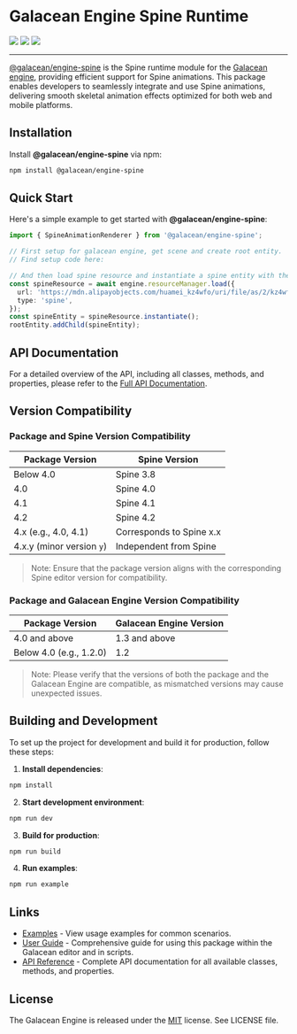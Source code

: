 

# Galacean Engine Spine Runtime


![](https://img.shields.io/npm/v/@galacean/engine-spine#id=QfHW0&originHeight=20&originWidth=80&originalType=binary&ratio=1&status=done&style=none)
![](https://img.shields.io/bundlephobia/minzip/@galacean/engine-spine#id=yUnp4&originHeight=20&originWidth=144&originalType=binary&ratio=1&status=done&style=none)
![](https://img.shields.io/npm/dm/@galacean/engine-spine#id=lqs8U&originHeight=20&originWidth=134&originalType=binary&ratio=1&status=done&style=none)

---

[@galacean/engine-spine](https://www.npmjs.com/package/@galacean/engine-spine) is the Spine runtime module for the [Galacean engine](https://github.com/galacean/engine), providing efficient support for Spine animations. This package enables developers to seamlessly integrate and use Spine animations, delivering smooth skeletal animation effects optimized for both web and mobile platforms.

##
## Installation

Install **@galacean/engine-spine** via npm:

```bash
npm install @galacean/engine-spine
```


## Quick Start

Here's a simple example to get started with **@galacean/engine-spine**:

```typescript
import { SpineAnimationRenderer } from '@galacean/engine-spine';

// First setup for galacean engine, get scene and create root entity.
// Find setup code here:

// And then load spine resource and instantiate a spine entity with the resource.
const spineResource = await engine.resourceManager.load({
  url: 'https://mdn.alipayobjects.com/huamei_kz4wfo/uri/file/as/2/kz4wfo/4/mp/yKbdfgijyLGzQDyQ/spineboy/spineboy.json',
  type: 'spine',
});
const spineEntity = spineResource.instantiate();
rootEntity.addChild(spineEntity);
```

## API Documentation

For a detailed overview of the API, including all classes, methods, and properties, please refer to the [Full API Documentation](https://galacean.antgroup.com/engine/en/docs/graphics/2D/spine/api/).


## Version Compatibility

### Package and Spine Version Compatibility

| Package Version | Spine Version         |
|-----------------|-----------------------|
| Below 4.0       | Spine 3.8             |
| 4.0             | Spine 4.0             |
| 4.1             | Spine 4.1             |
| 4.2             | Spine 4.2             |
| 4.x (e.g., 4.0, 4.1) | Corresponds to Spine x.x    |
| 4.x.y (minor version `y`) | Independent from Spine |

> Note: Ensure that the package version aligns with the corresponding Spine editor version for compatibility.

### Package and Galacean Engine Version Compatibility

| Package Version | Galacean Engine Version |
|-----------------|-------------------------|
| 4.0 and above   | 1.3 and above           |
| Below 4.0 (e.g., 1.2.0) | 1.2             |

> Note: Please verify that the versions of both the package and the Galacean Engine are compatible, as mismatched versions may cause unexpected issues.


## Building and Development

To set up the project for development and build it for production, follow these steps:

1. **Install dependencies**:
```bash
npm install
```
2. **Start development environment**:
```bash
npm run dev
```
3. **Build for production**:
```bash
npm run build
```
4. **Run examples**:
```bash
npm run example
```



## Links
- [Examples](https://galacean.antgroup.com/engine/en/docs/graphics/2D/spine/example/) - View usage examples for common scenarios.
- [User Guide](https://galacean.antgroup.com/engine/en/docs/graphics/2D/spine/overview/) - Comprehensive guide for using this package within the Galacean editor and in scripts.
- [API Reference](https://galacean.antgroup.com/engine/en/docs/graphics/2D/spine/api/) - Complete API documentation for all available classes, methods, and properties.


## License
The Galacean Engine is released under the [MIT](https://opensource.org/licenses/MIT) license. See LICENSE file.
